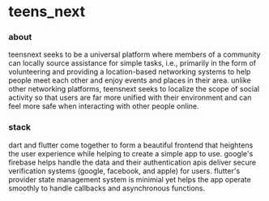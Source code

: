 # teens_next

### about

teensnext seeks to be a universal platform where members of a community can locally source assistance for simple tasks, i.e., primarily in the form of volunteering and providing a location-based networking systems to help people meet each other and enjoy events and places in their area. unlike other networking platforms, teensnext seeks to localize the scope of social activity so that users are far more unified with their environment and can feel more safe when interacting with other people online.

### stack

dart and flutter come together to form a beautiful frontend that heightens the user experience while helping to create a simple app to use. google's firebase helps handle the data and their authentication apis deliver secure verification systems (google, facebook, and apple) for users. flutter's provider state management system is minimial yet helps the app operate smoothly to handle callbacks and asynchronous functions.
